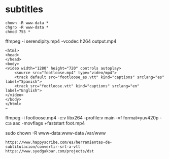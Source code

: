 # subtitles

```
chown -R www-data *
chgrp -R www-data *
chmod 755 *
```

ffmpeg -i serendipity.mp4 -vcodec h264 output.mp4
```
<html>
<head>
</head>
<body>
<video width="1280" height="720" controls autoplay>
    <source src="footloose.mp4" type="video/mp4">
    <track default src="footloose_es.vtt" kind="captions" srclang="es" label="Spanish">
    <track src="footloose.vtt" kind="captions" srclang="en" label="English">
</video>
</body>
</html>
~                
```


ffmpeg -i footloose.mp4 -c:v libx264 -profile:v main -vf format=yuv420p -c:a aac -movflags +faststart foot.mp4

sudo chown -R www-data:www-data /var/www

```
https://www.happyscribe.com/es/herramientas-de-subtitulacion/convertir-srt-a-vtt
https://www.syedgakbar.com/projects/dst
```
